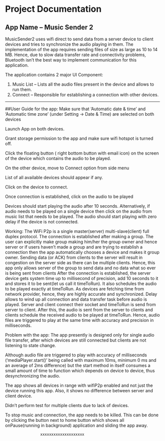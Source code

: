                                       
# Project Documentation
## App Name – Music Sender 2



MusicSender2 uses wifi direct to send data from a server device to client devices and tries to synchronize the audio playing in them. The implementation of the app requires sending files of size as large as 10 to 14 MB. Hence, due to slow data transfer rate and connectivity problems, Bluetooth isn’t the best way to implement communication for this application.

The application contains 2 major UI Component:
1. Music List – Lists all the audio files present in the device and allows to run them.
2. Connect – Responsible for establishing a connection with other devices.

-----------------------------------------------------------------------------------------------------------------
##User Guide for the app:
Make sure that ‘Automatic date & time’ and ‘Automatic time zone’ (under Setting -> Date & Time) are selected on both devices
    
Launch App on both devices.
    
Grant storage permission to the app and make sure wifi hotspot is turned off.
    
 Click the floating button ( right bottom button with email icon) on the screen of the device which contains the audio to be played.

On the other device, move to Connect option from side menu

List of all available devices should appear if any.
    
Click on the device to connect.
    
Once connection is established, click on the audio to be played

Devices should start playing the audio after 10 seconds.
Alternatively, if audio needs to be played on a single device then click on the audio from music list that needs to be played. The audio should start playing with zero delay if the device is not connected.

Working:
The WiFi P2p is a single master(server) multi-slave(client) full duplex protocol. The connection is established after making a group. The user can explicitly make group making him/her the group owner and hence server or if users haven’t made a group and are trying to establish a connection then the app automatically chooses a device and makes it group owner.
Sending data (or ACK) from clients to the server will result in congestion on the server side as there can be multiple clients. Hence, this app only allows server of the group to send data and no data what so ever is being sent from clients
After the connection is established, the server device gets system time up to millisecond of precision, add 10 seconds to it and stores it to be sent(let us call it timeToRun). It also schedules the audio to be played exactly at timeToRun. As devices are fetching time from network provider, hence, they are highly accurate and synchronized. Delay allows to wind up all connection and data transfer task before audio is played. Server and client connect their socket and timeToRun is send from server to client. After this, the audio is sent from the server to clients and clients schedule the received audio to be played at timeToRun.
Hence, audio files are triggered to play at the same time with accuracy and precision in milliseconds.

Problem with the app:
The app presently is designed only for single audio file transfer, after which devices are still connected but clients are not listening to state change.
    
Although audio file are triggered to play with accuracy of milliseconds (‘mediaPlayer.start()’ being called with maximum 10ms, minimum 0 ms and an average of 2ms difference) but the start method in itself consumes a small amount of time to function which depends on device to device, thus desynchronizing the audio.
    
The app shows all devices in range with wifiP2p enabled and not just the device running this app. Also, it shows no difference between server and client device.
    
Didn’t perform test for multiple clients due to lack of devices.
                   
To stop music and connection, the app needs to be killed. This can be done by clicking the button next to home button which shows all     onPause(running in background) application and sliding the app away.


                    xxxxxxxxxxxxxxxxxxxx

